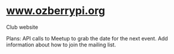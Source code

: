 www.ozberrypi.org
=================

Club website

Plans:
API calls to Meetup to grab the date for the next event.
Add information about how to join the mailing list.